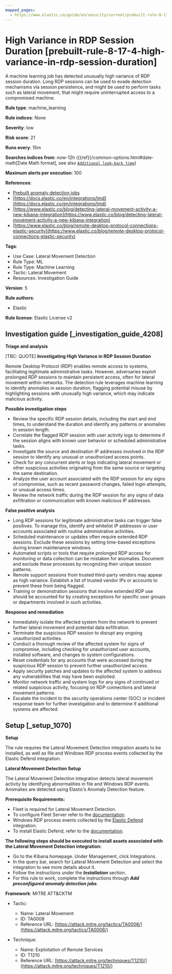 ```yaml
---
mapped_pages:
  - https://www.elastic.co/guide/en/security/current/prebuilt-rule-8-17-4-high-variance-in-rdp-session-duration.html
---
```


# High Variance in RDP Session Duration [prebuilt-rule-8-17-4-high-variance-in-rdp-session-duration]

A machine learning job has detected unusually high variance of RDP session duration. Long RDP sessions can be used to evade detection mechanisms via session persistence, and might be used to perform tasks such as lateral movement, that might require uninterrupted access to a compromised machine.

**Rule type**: machine_learning

**Rule indices**: None

**Severity**: low

**Risk score**: 21

**Runs every**: 15m

**Searches indices from**: now-12h ({{ref}}/common-options.html#date-math[Date Math format], see also [`Additional look-back time`](docs-content://solutions/security/detect-and-alert/create-detection-rule.md#rule-schedule))

**Maximum alerts per execution**: 100

**References**:

* [Prebuilt anomaly detection jobs](docs-content://reference/security/prebuilt-anomaly-detection-jobs.md)
* [https://docs.elastic.co/en/integrations/lmd](https://docs.elastic.co/en/integrations/lmd)
* [https://www.elastic.co/blog/detecting-lateral-movement-activity-a-new-kibana-integration](https://www.elastic.co/blog/detecting-lateral-movement-activity-a-new-kibana-integration)
* [https://www.elastic.co/blog/remote-desktop-protocol-connections-elastic-security](https://www.elastic.co/blog/remote-desktop-protocol-connections-elastic-security)

**Tags**:

* Use Case: Lateral Movement Detection
* Rule Type: ML
* Rule Type: Machine Learning
* Tactic: Lateral Movement
* Resources: Investigation Guide

**Version**: 5

**Rule authors**:

* Elastic

**Rule license**: Elastic License v2

## Investigation guide [_investigation_guide_4208]

**Triage and analysis**

[TBC: QUOTE]
**Investigating High Variance in RDP Session Duration**

Remote Desktop Protocol (RDP) enables remote access to systems, facilitating legitimate administrative tasks. However, adversaries exploit prolonged RDP sessions to maintain persistent access, often for lateral movement within networks. The detection rule leverages machine learning to identify anomalies in session duration, flagging potential misuse by highlighting sessions with unusually high variance, which may indicate malicious activity.

**Possible investigation steps**

* Review the specific RDP session details, including the start and end times, to understand the duration and identify any patterns or anomalies in session length.
* Correlate the flagged RDP session with user activity logs to determine if the session aligns with known user behavior or scheduled administrative tasks.
* Investigate the source and destination IP addresses involved in the RDP session to identify any unusual or unauthorized access points.
* Check for any concurrent alerts or logs indicating lateral movement or other suspicious activities originating from the same source or targeting the same destination.
* Analyze the user account associated with the RDP session for any signs of compromise, such as recent password changes, failed login attempts, or unusual access times.
* Review the network traffic during the RDP session for any signs of data exfiltration or communication with known malicious IP addresses.

**False positive analysis**

* Long RDP sessions for legitimate administrative tasks can trigger false positives. To manage this, identify and whitelist IP addresses or user accounts associated with routine administrative activities.
* Scheduled maintenance or updates often require extended RDP sessions. Exclude these sessions by setting time-based exceptions during known maintenance windows.
* Automated scripts or tools that require prolonged RDP access for monitoring or data collection can be mistaken for anomalies. Document and exclude these processes by recognizing their unique session patterns.
* Remote support sessions from trusted third-party vendors may appear as high variance. Establish a list of trusted vendor IPs or accounts to prevent these from being flagged.
* Training or demonstration sessions that involve extended RDP use should be accounted for by creating exceptions for specific user groups or departments involved in such activities.

**Response and remediation**

* Immediately isolate the affected system from the network to prevent further lateral movement and potential data exfiltration.
* Terminate the suspicious RDP session to disrupt any ongoing unauthorized activities.
* Conduct a thorough review of the affected system for signs of compromise, including checking for unauthorized user accounts, installed software, and changes to system configurations.
* Reset credentials for any accounts that were accessed during the suspicious RDP session to prevent further unauthorized access.
* Apply security patches and updates to the affected system to address any vulnerabilities that may have been exploited.
* Monitor network traffic and system logs for any signs of continued or related suspicious activity, focusing on RDP connections and lateral movement patterns.
* Escalate the incident to the security operations center (SOC) or incident response team for further investigation and to determine if additional systems are affected.


## Setup [_setup_1070]

**Setup**

The rule requires the Lateral Movement Detection integration assets to be installed, as well as file and Windows RDP process events collected by the Elastic Defend integration.

**Lateral Movement Detection Setup**

The Lateral Movement Detection integration detects lateral movement activity by identifying abnormalities in file and Windows RDP events. Anomalies are detected using Elastic’s Anomaly Detection feature.

**Prerequisite Requirements:**

* Fleet is required for Lateral Movement Detection.
* To configure Fleet Server refer to the [documentation](docs-content://reference/ingestion-tools/fleet/fleet-server.md).
* Windows RDP process events collected by the [Elastic Defend](https://docs.elastic.co/en/integrations/endpoint) integration.
* To install Elastic Defend, refer to the [documentation](docs-content://solutions/security/configure-elastic-defend/install-elastic-defend.md).

**The following steps should be executed to install assets associated with the Lateral Movement Detection integration:**

* Go to the Kibana homepage. Under Management, click Integrations.
* In the query bar, search for Lateral Movement Detection and select the integration to see more details about it.
* Follow the instructions under the ***Installation*** section.
* For this rule to work, complete the instructions through ***Add preconfigured anomaly detection jobs***.

**Framework**: MITRE ATT&CKTM

* Tactic:

    * Name: Lateral Movement
    * ID: TA0008
    * Reference URL: [https://attack.mitre.org/tactics/TA0008/](https://attack.mitre.org/tactics/TA0008/)

* Technique:

    * Name: Exploitation of Remote Services
    * ID: T1210
    * Reference URL: [https://attack.mitre.org/techniques/T1210/](https://attack.mitre.org/techniques/T1210/)



